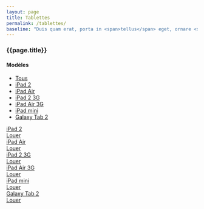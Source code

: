 ```yaml
---
layout: page
title: Tablettes
permalink: /tablettes/
baseline: "Duis quam erat, porta in <span>tellus</span> eget, ornare <span>hendrerit</span> nulla.<br>Quisque <span>pretium</span> enim quis justo <span>vehicula</span> congue."
---
```


<div class="container">
    <div class="row">
        <div class="col-md-3 hidden-sm hidden-xs">
          <div class="ec-filters-menu">
            <h3 class="section-title no-margin-top">{{page.title}}</h3>
            <h4>Modèles</h4>
            <ul>
              <li><a href="javascript:void(0);" class="filter" data-filter="all">Tous</a></li>
              <li><a href="javascript:void(0);" class="filter" data-filter=".category-ipad2">iPad 2</a></li>
              <li><a href="javascript:void(0);" class="filter" data-filter=".category-ipad-air">iPad Air</a></li>
              <li><a href="javascript:void(0);" class="filter" data-filter=".category-ipad2-3g">iPad 2 3G</a></li>
              <li><a href="javascript:void(0);" class="filter" data-filter=".category-ipad-air-3g">iPad Air 3G</a></li>
              <li><a href="javascript:void(0);" class="filter" data-filter=".category-ipad-mini">iPad mini</a></li>
              <li><a href="javascript:void(0);" class="filter" data-filter=".category-galaxy-tab2">Galaxy Tab 2</a></li>
            </ul>
          </div>
        </div>
        <div class="col-md-9">
            <div class="row" id="Container">
                <div class="col-sm-4 mix category-ipad2" data-price="64900" data-date="20130521" data-popularity="3">
                    <div class="ec-box">
                        <div class="ec-box-header"><a href="#">iPad 2</a></div>
                        <a href="#"><img src="{{ '/img/demo/e_img01.jpg' | prepend: site.baseurl }}" alt=""></a>
                        <div class="ec-box-footer text-center">
                            <a href="#" class="btn btn-ar btn-primary btn-sm"><i class="fa fa-shopping-cart"></i> Louer</a>
                        </div>
                    </div>
                </div>
                <div class="col-sm-4 mix category-ipad-air" data-price="4999" data-date="20130421" data-popularity="8">
                    <div class="ec-box">
                        <div class="ec-box-header"><a href="#">iPad Air</a></div>
                        <a href="#"><img src="{{ '/img/demo/e_img02.jpg' | prepend: site.baseurl }}" alt=""></a>
                        <div class="ec-box-footer text-center">
                            <a href="#" class="btn btn-ar btn-primary btn-sm"><i class="fa fa-shopping-cart"></i> Louer</a>
                        </div>
                    </div>
                </div>
                <div class="col-sm-4 mix category-ipad2-3g" data-price="24999" data-date="20121409" data-popularity="7">
                    <div class="ec-box">
                        <div class="ec-box-header"><a href="#">iPad 2 3G</a></div>
                        <a href="#"><img src="{{ '/img/demo/e_img03.jpg' | prepend: site.baseurl }}" alt=""></a>
                        <div class="ec-box-footer text-center">
                            <a href="#" class="btn btn-ar btn-primary btn-sm"><i class="fa fa-shopping-cart"></i> Louer</a>
                        </div>
                    </div>
                </div>
                <div class="col-sm-4 mix category-ipad-air-3g" data-price="9995" data-date="20130521" data-popularity="10">
                    <div class="ec-box">
                        <div class="ec-box-header"><a href="#">iPad Air 3G</a></div>
                        <a href="#"><img src="{{ '/img/demo/e_img04.jpg' | prepend: site.baseurl }}" alt=""></a>
                        <div class="ec-box-footer text-center">
                            <a href="#" class="btn btn-ar btn-primary btn-sm"><i class="fa fa-shopping-cart"></i> Louer</a>
                        </div>
                    </div>
                </div>
                <div class="col-sm-4 mix category-ipad-mini" data-price="22400" data-date="20111225" data-popularity="9">
                    <div class="ec-box">
                        <div class="ec-box-header"><a href="#">iPad mini</a></div>
                        <a href="#"><img src="{{ '/img/demo/e_img05.jpg' | prepend: site.baseurl }}" alt=""></a>
                        <div class="ec-box-footer text-center">
                            <a href="#" class="btn btn-ar btn-primary btn-sm"><i class="fa fa-shopping-cart"></i> Louer</a>
                        </div>
                    </div>
                </div>
                <div class="col-sm-4 mix category-galaxy-tab2" data-price="49999" data-date="20140102" data-popularity="12">
                    <div class="ec-box">
                        <div class="ec-box-header"><a href="#">Galaxy Tab 2</a></div>
                        <a href="#"><img src="{{ '/img/demo/e_img06.jpg' | prepend: site.baseurl }}" alt=""></a>
                        <div class="ec-box-footer text-center">
                            <a href="#" class="btn btn-ar btn-primary btn-sm"><i class="fa fa-shopping-cart"></i> Louer</a>
                        </div>
                    </div>
                </div>
            </div>
        </div>
    </div>
</div> <!-- container -->